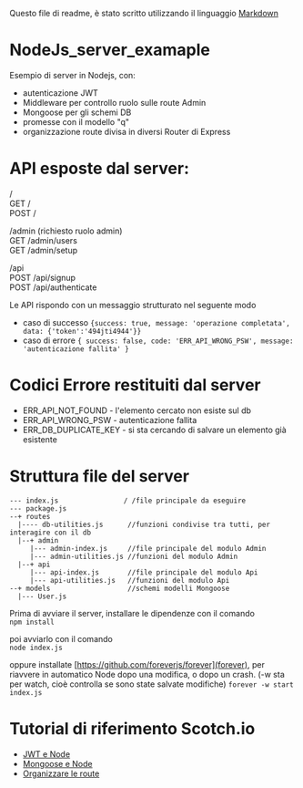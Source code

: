 Questo file di readme, è stato scritto utilizzando il linguaggio [Markdown](https://github.com/adam-p/markdown-here/wiki/Markdown-Cheatsheet#links)


# NodeJs_server_examaple
Esempio di server in Nodejs, con: 
- autenticazione JWT
- Middleware per controllo ruolo sulle route Admin
- Mongoose per gli schemi DB
- promesse con il modello "q"
- organizzazione route divisa in diversi Router di Express


# API esposte dal server:

/     
GET   /  
POST  /

/admin  (richiesto ruolo admin)  
GET   /admin/users  
GET   /admin/setup  

/api  
POST  /api/signup  
POST  /api/authenticate  


Le API rispondo con un messaggio strutturato nel seguente modo
- caso di successo
`{success: true, message: 'operazione completata',  data: {'token':'494jti4944'}}`
- caso di errore
`{ success: false, code: 'ERR_API_WRONG_PSW', message: 'autenticazione fallita' }`



# Codici Errore restituiti dal server
- ERR_API_NOT_FOUND - l'elemento cercato non esiste sul db
- ERR_API_WRONG_PSW - autenticazione fallita
- ERR_DB_DUPLICATE_KEY - si sta cercando di salvare un elemento già esistente



# Struttura file del server
```
--- index.js                / /file principale da eseguire
--- package.js
--+ routes
  |---- db-utilities.js      //funzioni condivise tra tutti, per interagire con il db
  |--+ admin
     |--- admin-index.js     //file principale del modulo Admin
     |--- admin-utilities.js //funzioni del modulo Admin       
  |--+ api  
     |--- api-index.js       //file principale del modulo Api
     |--- api-utilities.js   //funzioni del modulo Api
--+ models                   //schemi modelli Mongoose
  |--- User.js
```

Prima di avviare il server, installare le dipendenze con il comando  
`npm install`

poi avviarlo con il comando  
`node index.js`

oppure installate [https://github.com/foreverjs/forever](forever), per riavvere in automatico Node dopo una modifica, o dopo un crash. (-w sta per watch, cioè controlla se sono state salvate modifiche)
`forever -w start index.js`



# Tutorial di riferimento Scotch.io
- [JWT e Node](https://scotch.io/tutorials/authenticate-a-node-js-api-with-json-web-tokens)
- [Mongoose e Node](https://scotch.io/tutorials/using-mongoosejs-in-node-js-and-mongodb-applications)
- [Organizzare le route](https://scotch.io/tutorials/keeping-api-routing-clean-using-express-routers)

